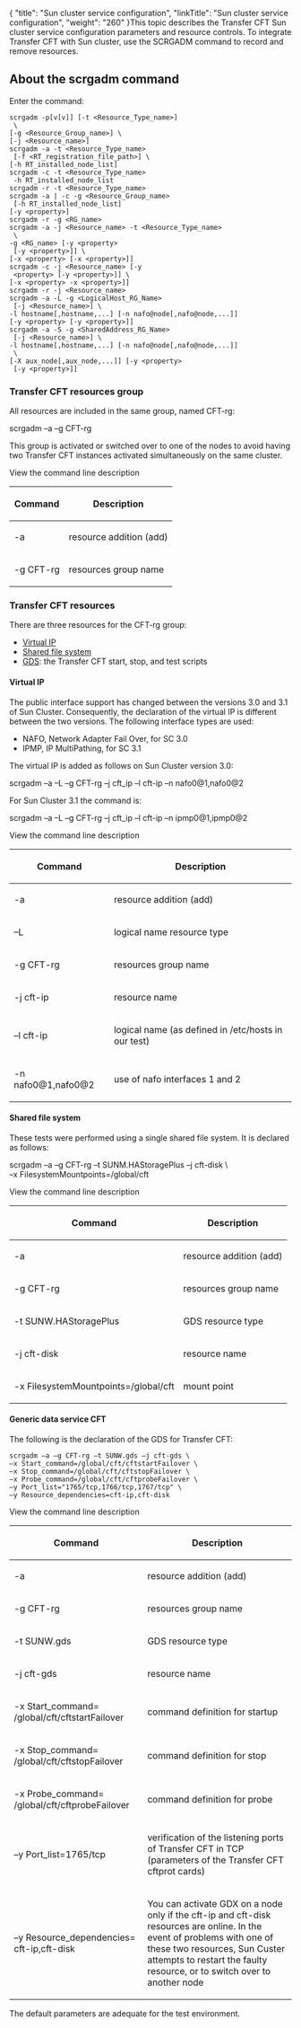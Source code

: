 {
    "title": "Sun  cluster service configuration",
    "linkTitle": "Sun cluster service configuration",
    "weight": "260"
}This topic describes the Transfer CFT Sun cluster service configuration parameters and resource controls. To integrate Transfer CFT with Sun cluster, use the <span class="code">SCRGADM </span>command to
record and remove resources.

## About the scrgadm command

Enter the command:



    scrgadm -p[v[v]] [-t <Resource_Type_name>] 
     \
    [-g <Resource_Group_name>] \
    [-j <Resource_name>]
    scrgadm -a -t <Resource_Type_name> 
     [-f <RT_registration_file_path>] \
    [-h RT_installed_node_list]
    scrgadm -c -t <Resource_Type_name> 
     -h RT_installed_node_list
    scrgadm -r -t <Resource_Type_name>
    scrgadm -a | -c -g <Resource_Group_name> 
     [-h RT_installed_node_list]
    [-y <property>]
    scrgadm -r -g <RG_name>
    scrgadm -a -j <Resource_name> -t <Resource_Type_name> 
     \
    -g <RG_name> [-y <property> 
     [-y <property>]] \
    [-x <property> [-x <property>]]
    scrgadm -c -j <Resource_name> [-y 
     <property> [-y <property>]] \
    [-x <property> -x <property>]]
    scrgadm -r -j <Resource_name>
    scrgadm -a -L -g <LogicalHost_RG_Name> 
     [-j <Resource_name>] \
    -l hostname[,hostname,...] [-n nafo@node[,nafo@node,...]]
    [-y <property> [-y <property>]]
    scrgadm -a -S -g <SharedAddress_RG_Name> 
     [-j <Resource_name>] \
    -l hostname[,hostname,...] [-n nafo@node[,nafo@node,...]] 
     \
    [-X aux_node[,aux_node,...]] [-y <property> 
     [-y <property>]]

<span id="CFT_resources_group"></span>

### Transfer CFT resources group

All resources are included in the same group, named <span class="code">CFT-rg</span>:

scrgadm –a –g CFT-rg

This group is activated or switched over to one of the nodes to avoid
having two Transfer CFT instances activated simultaneously on the same
cluster.

View the command line description

<table>
   <thead>
      <tr>
<th class="TableStyle-SynchTableStyle_interop-HeadE-Column1-Header1"><p>Command</p>         </th>
<th class="TableStyle-SynchTableStyle_interop-HeadD-Column1-Header1"><p>Description</p>         </th>
      </tr>
   </thead>
   <tbody>
      <tr>
         <td><p>-a</p>         </td>
         <td><p>resource addition (add)</p>         </td>
      </tr>
      <tr>
         <td><p>-g CFT-rg</p>         </td>
         <td><p>resources group name</p>         </td>
      </tr>
   </tbody>
</table>

<span id="CFT_resources"></span>

### Transfer CFT resources

There are three resources for the CFT-rg group:

-   [Virtual
    IP](#Virtual_IP)
-   [Shared
    file system](#Shared_file_system)
-   [GDS](#Generic_data_service_CFT):
    the Transfer CFT start, stop, and test scripts

<span id="Virtual_IP"></span>

#### Virtual IP

The public interface support has changed between the versions 3.0 and
3.1 of Sun Cluster. Consequently, the declaration of the virtual IP is
different between the two versions. The following interface types are
used:

-   NAFO, Network Adapter
    Fail Over, for SC 3.0
-   IPMP, IP MultiPathing,
    for SC 3.1

The virtual IP is added as follows on Sun Cluster version 3.0:

scrgadm
–a –L –g CFT-rg –j cft\_ip –l cft-ip –n nafo0@1,nafo0@2

For Sun Cluster 3.1 the command is:

scrgadm
–a –L –g CFT-rg –j cft\_ip –l cft-ip –n ipmp0@1,ipmp0@2

View the command line description

<table>
   <thead>
      <tr>
<th class="HeadE-Column1-Header1"><p>Command</p>         </th>
<th class="HeadD-Column1-Header1"><p>Description</p>         </th>
      </tr>
   </thead>
   <tbody>
      <tr>
         <td><p>-a</p>         </td>
         <td><p>resource addition (add)</p>         </td>
      </tr>
      <tr>
         <td><p>–L</p>         </td>
         <td><p>logical name resource type</p>         </td>
      </tr>
      <tr>
         <td><p>-g CFT-rg</p>         </td>
         <td><p>resources group name</p>         </td>
      </tr>
      <tr>
         <td><p>-j cft-ip</p>         </td>
         <td><p>resource name</p>         </td>
      </tr>
      <tr>
         <td><p>–l cft-ip</p>         </td>
         <td><p>logical name (as defined in /etc/hosts
in our test)</p>         </td>
      </tr>
      <tr>
         <td><p>-n nafo0@1,nafo0@2</p>         </td>
         <td><p>use of nafo interfaces 1 and 2</p>         </td>
      </tr>
   </tbody>
</table>

<span id="Shared_file_system"></span>

#### Shared file system

These tests were performed using a single shared file system. It is
declared as follows:

scrgadm –a –g CFT-rg –t SUNM.HAStoragePlus –j cft-disk \\  
–x FilesystemMountpoints=/global/cft

View the command line description

<table>
   <thead>
      <tr>
<th class="HeadE-Column1-Header1"><p>Command</p>         </th>
<th class="HeadD-Column1-Header1"><p>Description</p>         </th>
      </tr>
   </thead>
   <tbody>
      <tr>
         <td><p>-a</p>         </td>
         <td><p>resource addition (add)</p>         </td>
      </tr>
      <tr>
         <td><p>-g CFT-rg</p>         </td>
         <td><p>resources group name</p>         </td>
      </tr>
      <tr>
         <td><p>-t SUNW.HAStoragePlus</p>         </td>
         <td><p>GDS resource type</p>         </td>
      </tr>
      <tr>
         <td><p>-j cft-disk</p>         </td>
         <td><p>resource name</p>         </td>
      </tr>
      <tr>
         <td><p>-x FilesystemMountpoints=/global/cft</p>         </td>
         <td><p>mount point</p>         </td>
      </tr>
   </tbody>
</table>

<span id="Generic_data_service_CFT"></span>

#### Generic data service CFT

The following is the declaration of the GDS for Transfer CFT:


    scrgadm –a –g CFT-rg –t SUNW.gds –j cft-gds \
    –x Start_command=/global/cft/cftstartFailover \
    –x Stop_command=/global/cft/cftstopFailover \
    –x Probe_command=/global/cft/cftprobeFailover \
    –y Port_list="1765/tcp,1766/tcp,1767/tcp" \
    –y Resource_dependencies=cft-ip,cft-disk

View the command line description

<table>
   <thead>
      <tr>
<th class="HeadE-Column1-Header1"><p>Command</p>         </th>
<th class="HeadD-Column1-Header1"><p>Description</p>         </th>
      </tr>
   </thead>
   <tbody>
      <tr>
         <td><p>-a</p>         </td>
         <td><p>resource addition (add)</p>         </td>
      </tr>
      <tr>
         <td><p>-g CFT-rg</p>         </td>
         <td><p>resources group name</p>         </td>
      </tr>
      <tr>
         <td><p>-t SUNW.gds</p>         </td>
         <td><p>GDS resource type</p>         </td>
      </tr>
      <tr>
         <td><p>-j cft-gds</p>         </td>
         <td><p>resource name</p>         </td>
      </tr>
      <tr>
         <td><p>-x Start_command= /global/cft/cftstartFailover</p>         </td>
         <td><p>command definition for startup</p>         </td>
      </tr>
      <tr>
         <td><p>-x Stop_command= /global/cft/cftstopFailover</p>         </td>
         <td><p>command definition for stop</p>         </td>
      </tr>
      <tr>
         <td><p>-x Probe_command= /global/cft/cftprobeFailover</p>         </td>
         <td><p>command definition for probe</p>         </td>
      </tr>
      <tr>
         <td><p>–y Port_list=1765/tcp</p>         </td>
         <td><p>verification of the listening ports of Transfer CFT in
TCP (parameters of the Transfer CFT cftprot cards)</p>         </td>
      </tr>
      <tr>
         <td><p>–y Resource_dependencies= cft-ip,cft-disk</p>         </td>
         <td><p>You can activate GDX on a node only if the cft-ip and cft-disk
resources are online. In the event of problems with one of these two resources,
Sun Custer attempts to restart the faulty resource, or to switch over
to another node</p>         </td>
      </tr>
   </tbody>
</table>

The default parameters are adequate for the test
environment.
